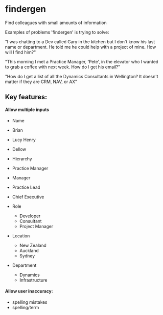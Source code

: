 # findergen
Find colleagues with small amounts of information

Examples of problems 'findergen' is trying to solve:

"I was chatting to a Dev called Gary in the kitchen but I don't know his last name or department. He told me he could help with a project of mine. How will I find him?"

"This morning I met a Practice Manager, 'Pete', in the elevator who I wanted to grab a coffee with next week. How do I get his email?"

"How do I get a list of all the Dynamics Consultants in Wellington? It doesn't matter if they are CRM, NAV, or AX"

## Key features:

#### Allow multiple inputs
* Name
 * Brian
 * Lucy Henry
 * Dellow
  
* Hierarchy
 * Practice Manager
 * Manager
 * Practice Lead
 * Chief Executive
 
* Role
  * Developer
  * Consultant
  * Project Manager
  
* Location
  * New Zealand
  * Auckland
  * Sydney

* Department
  * Dynamics
  * Infrastructure

#### Allow user inaccuracy:
+ spelling mistakes
+ spelling/term
